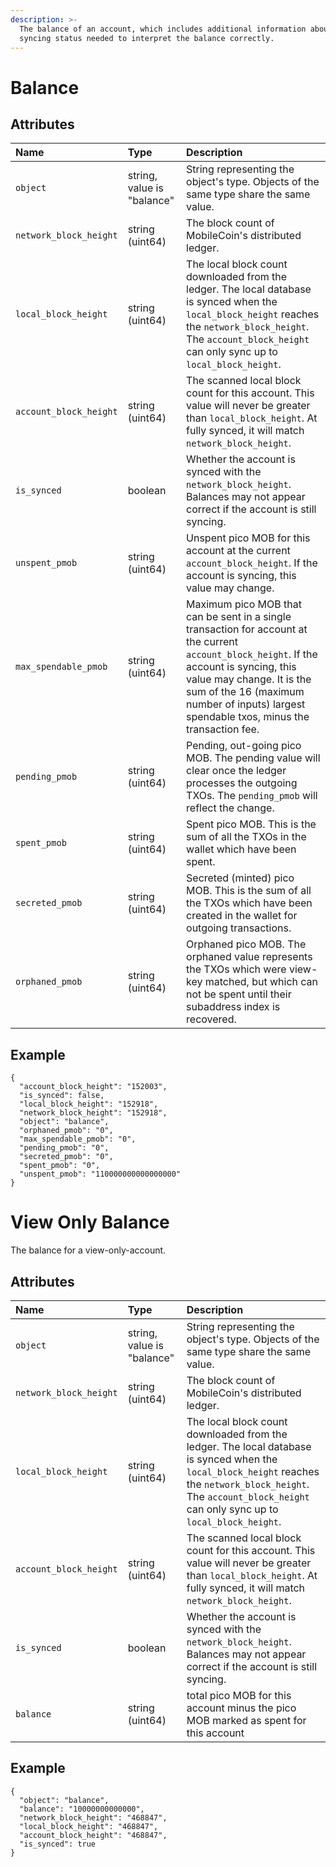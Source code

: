 ```yaml
---
description: >-
  The balance of an account, which includes additional information about the
  syncing status needed to interpret the balance correctly.
---
```


# Balance

## Attributes

| Name | Type | Description |
| :--- | :--- | :--- |
| `object` | string, value is "balance" | String representing the object's type. Objects of the same type share the same value. |
| `network_block_height` | string \(uint64\) | The block count of MobileCoin's distributed ledger. |
| `local_block_height` | string \(uint64\) | The local block count downloaded from the ledger. The local database is synced when the `local_block_height` reaches the `network_block_height`. The `account_block_height` can only sync up to `local_block_height`. | 
| `account_block_height` | string \(uint64\) | The scanned local block count for this account. This value will never be greater than `local_block_height`. At fully synced, it will match `network_block_height`.
| `is_synced` | boolean | Whether the account is synced with the `network_block_height`. Balances may not appear correct if the account is still syncing. |
| `unspent_pmob` | string \(uint64\) | Unspent pico MOB for this account at the current `account_block_height`. If the account is syncing, this value may change. |
| `max_spendable_pmob` | string \(uint64\) | Maximum pico MOB that can be sent in a single transaction for account at the current `account_block_height`. If the account is syncing, this value may change. It is the sum of the 16 (maximum number of inputs) largest spendable txos, minus the transaction fee. |
| `pending_pmob` | string \(uint64\) | Pending, out-going pico MOB. The pending value will clear once the ledger processes the outgoing TXOs. The `pending_pmob` will reflect the change. |
| `spent_pmob` | string \(uint64\) | Spent pico MOB. This is the sum of all the TXOs in the wallet which have been spent. |
| `secreted_pmob` | string \(uint64\) | Secreted \(minted\) pico MOB. This is the sum of all the TXOs which have been created in the wallet for outgoing transactions. |
| `orphaned_pmob` | string \(uint64\) | Orphaned pico MOB. The orphaned value represents the TXOs which were view-key matched, but which can not be spent until their subaddress index is recovered. |

## Example

```text
{
  "account_block_height": "152003",
  "is_synced": false,
  "local_block_height": "152918",
  "network_block_height": "152918",
  "object": "balance",
  "orphaned_pmob": "0",
  "max_spendable_pmob": "0",
  "pending_pmob": "0",
  "secreted_pmob": "0",
  "spent_pmob": "0",
  "unspent_pmob": "110000000000000000"
}
```

# View Only Balance
The balance for a view-only-account.

## Attributes

| Name | Type | Description |
| :--- | :--- | :--- |
| `object` | string, value is "balance" | String representing the object's type. Objects of the same type share the same value. |
| `network_block_height` | string \(uint64\) | The block count of MobileCoin's distributed ledger. |
| `local_block_height` | string \(uint64\) | The local block count downloaded from the ledger. The local database is synced when the `local_block_height` reaches the `network_block_height`. The `account_block_height` can only sync up to `local_block_height`. | 
| `account_block_height` | string \(uint64\) | The scanned local block count for this account. This value will never be greater than `local_block_height`. At fully synced, it will match `network_block_height`.
| `is_synced` | boolean | Whether the account is synced with the `network_block_height`. Balances may not appear correct if the account is still syncing. |
| `balance` | string \(uint64\) | total pico MOB for this account minus the pico MOB marked as spent for this account |

## Example

```text
{
  "object": "balance",
  "balance": "10000000000000",
  "network_block_height": "468847",
  "local_block_height": "468847",
  "account_block_height": "468847",
  "is_synced": true
}
```
